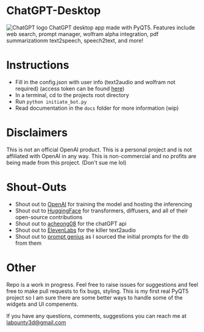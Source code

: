 # ChatGPT-Desktop
![ChatGPT logo](https://github.com/francislabountyjr/ChatGPT-Desktop/blob/main/logo.png)
ChatGPT desktop app made with PyQT5. Features include web search, prompt manager, wolfram alpha integration, pdf summarizationm text2speech, speech2text, and more!

# Instructions
- Fill in the config.json with user info (text2audio and wolfram not required) (access token can be found [here](https://chat.openai.com/api/auth/session))
- In a terminal, cd to the projects root directory
- Run `python initiate_bot.py`
- Read documentation in the `docs` folder for more information (wip)

# Disclaimers
This is not an official OpenAI product. This is a personal project and is not affiliated with OpenAI in any way. This is non-commercial and no profits are being made from this project. (Don't sue me lol)

# Shout-Outs
- Shout out to [OpenAI](https://openai.com) for training the model and hosting the inferencing
- Shout out to [HuggingFace](https://huggingface.co/) for transformers, diffusers, and all of their open-source contributions
- Shout out to [acheong08](https://github.com/acheong08/ChatGPT) for the chatGPT api
- Shout out to [ElevenLabs](http://www.elevenlabs.io/) for the killer text2audio
- Shout out to [prompt genius](https://chrome.google.com/webstore/detail/chatgpt-prompt-genius/jjdnakkfjnnbbckhifcfchagnpofjffo) as I sourced the initial prompts for the db from them

# Other
Repo is a work in progress. Feel free to raise issues for suggestions and feel free to make pull requests to fix bugs, styling. This is my first real PyQT5 project so I am sure there are some better ways to handle some of the widgets and UI compenents.

If you have any questions, comments, suggestions you can reach me at labounty3d@gmail.com

